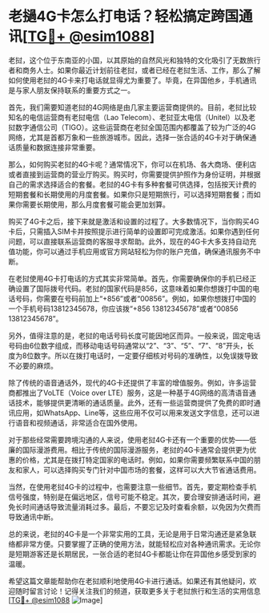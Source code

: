 # 老撾4G卡怎么打电话？轻松搞定跨国通讯[[TG💪+ @esim1088](https://t.me/s/esim1088)]

老挝，这个位于东南亚的小国，以其原始的自然风光和独特的文化吸引了无数旅行者和商务人士。如果你最近计划前往老挝，或者已经在老挝生活、工作，那么了解如何使用老挝的4G卡来打电话就显得尤为重要了。毕竟，在异国他乡，手机通讯是与家人朋友保持联系的重要方式之一。

首先，我们需要知道老挝的4G网络是由几家主要运营商提供的。目前，老挝比较知名的电信运营商有老挝电信（Lao Telecom）、老挝亚太电信（Unitel）以及老挝数字通信公司（TIGO）。这些运营商在老挝全国范围内都覆盖了较为广泛的4G网络，尤其是首都万象和一些旅游城市。因此，选择一张合适的4G卡对于确保通话质量和数据连接非常重要。

那么，如何购买老挝的4G卡呢？通常情况下，你可以在机场、各大商场、便利店或者直接到运营商的营业厅购买。购买时，你需要提供护照作为身份证明，并根据自己的需求选择适合的套餐。老挝的4G卡有多种套餐可供选择，包括按天计费的短期套餐和长期使用的月度套餐。如果你只是短期旅行，可以选择短期套餐；而如果你需要长期使用，那么月度套餐可能会更加划算。

购买了4G卡之后，接下来就是激活和设置的过程了。大多数情况下，当你购买4G卡后，只需插入SIM卡并按照提示进行简单的设置即可完成激活。如果你遇到任何问题，可以直接联系运营商的客服寻求帮助。此外，现在的4G卡大多支持自动充值功能，你可以通过手机应用或官方网站轻松为你的账户充值，确保通讯服务不中断。

在老挝使用4G卡打电话的方式其实非常简单。首先，你需要确保你的手机已经正确设置了国际拨号代码。老挝的国家代码是856，这意味着如果你想拨打中国的电话号码，你需要在号码前加上“+856”或者“00856”。例如，如果你想拨打中国的一个手机号码13812345678，你应该拨“+856 13812345678”或者“00856 13812345678”。

另外，值得注意的是，老挝的电话号码长度可能因地区而异。一般来说，固定电话号码由6位数字组成，而移动电话号码通常以“2”、“3”、“5”、“7”、“8”开头，长度为8位数字。所以在拨打电话时，一定要仔细核对号码的准确性，以免误拨导致不必要的麻烦。

除了传统的语音通话外，现代的4G卡还提供了丰富的增值服务。例如，许多运营商都推出了VoLTE（Voice over LTE）服务，这是一种基于4G网络的高清语音通话技术，能够提供更清晰的通话质量。此外，还有一些运营商提供了免费的即时通讯应用，如WhatsApp、Line等，这些应用不仅可以用来发送文字信息，还可以进行语音和视频通话，非常适合在国外使用。

对于那些经常需要跨境沟通的人来说，使用老挝4G卡还有一个重要的优势——低廉的国际漫游费用。相比于传统的国际漫游服务，老挝的4G卡通常会提供更为优惠的价格，尤其是在拨打特定国家的电话时。例如，如果你需要频繁联系中国的朋友和家人，可以选择购买专门针对中国市场的套餐，这样可以大大节省通话费用。

当然，在使用老挝4G卡的过程中，也需要注意一些细节。首先，要定期检查手机信号强度，特别是在偏远地区，信号可能不稳定。其次，要合理安排通话时间，避免长时间通话导致流量消耗过多。最后，不要忘记及时查看余额，以免因为欠费而导致通讯中断。

总的来说，老挝的4G卡是一个非常实用的工具，无论是用于日常沟通还是紧急联络都非常方便。只要掌握了正确的使用方法，就能轻松应对各种通讯需求。无论你是短期游客还是长期居民，一张合适的老挝4G卡都能让你在异国他乡感受到家的温暖。

希望这篇文章能帮助你在老挝顺利地使用4G卡进行通话。如果还有其他疑问，欢迎随时留言讨论！记得关注我们的频道，获取更多关于老挝旅行和生活的实用信息[[TG💪+ @esim1088](https://t.me/s/esim1088) ![Image](https://i.postimg.cc/4NQfJmqS/Snipaste-2025-05-13-00-14-12.png)]